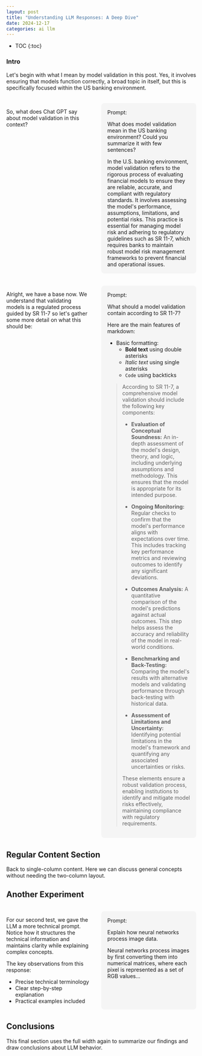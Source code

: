```yaml
---
layout: post
title: "Understanding LLM Responses: A Deep Dive"
date: 2024-12-17
categories: ai llm
---
```


<style>
/* Layout styles */
.container {
    display: flex;
    gap: 2rem;
    margin: 2rem 0;
}

.text-column {
    flex: 1;
}

.prompt-column {
    flex: 1;
    background: #f5f5f5;
    padding: 1rem;
    border-radius: 8px;
}

/* Prompt section styles */
.prompt-section {
    font-family: monospace;
    margin-bottom: 1rem;
    border: 1px solid #ddd;
    padding: 1rem;
    background: #fff;
    border-radius: 4px;
}

/* Response section styles */
.response-section {
    margin-top: 1rem;
    padding: 1rem;
    background: #fff;
    border: 1px solid #ddd;
    border-radius: 4px;
}

@media (max-width: 768px) {
    .container {
        flex-direction: column;
    }
}
</style>

* TOC
{:toc}

### Intro

Let's begin with what I mean by model validation in this post. Yes, it involves ensuring that models function correctly, a broad topic in itself, but this is specifically focused within the US banking environment.

<div class="container">
<div class="text-column">

So, what does Chat GPT say about model validation in this context?

</div>

<div class="prompt-column">
<div class="prompt">
<div class="prompt-label">Prompt:</div>

What does model validation mean in the US banking environment? Could you summarize it with few sentences?

<div class="response">
In the U.S. banking environment, model validation refers to the rigorous process of evaluating financial models to ensure they are reliable, accurate, and compliant with regulatory standards. It involves assessing the model's performance, assumptions, limitations, and potential risks. This practice is essential for managing model risk and adhering to regulatory guidelines such as SR 11-7, which requires banks to maintain robust model risk management frameworks to prevent financial and operational issues.

</div>
</div>
</div>
</div>

<div class="container">
<div class="text-column">

Alright, we have a base now. We understand that validating models is a regulated process guided by SR 11-7 so let's gather some more detail on what this should be:

</div>

<div class="prompt-column">
<div class="prompt">
<div class="prompt-label">Prompt:</div>

What should a model validation contain according to SR 11-7?

<div class="response">

Here are the main features of markdown:

* Basic formatting:
  * **Bold text** using double asterisks
  * *Italic text* using single asterisks
  * `Code` using backticks

> According to SR 11-7, a comprehensive model validation should include the following key components:
>
>* **Evaluation of Conceptual Soundness:**
 An in-depth assessment of the model's design, theory, and logic, including underlying assumptions and methodology. This ensures that the model is appropriate for its intended purpose.
>
>* **Ongoing Monitoring:** Regular checks to confirm that the model's performance aligns with expectations over time. This includes tracking key performance metrics and reviewing outcomes to identify any significant deviations.
>
>* **Outcomes Analysis:** A quantitative comparison of the model's predictions against actual outcomes. This step helps assess the accuracy and reliability of the model in real-world conditions.
>
>* **Benchmarking and Back-Testing:** Comparing the model's results with alternative models and validating performance through back-testing with historical data.
>
>* **Assessment of Limitations and Uncertainty:** Identifying potential limitations in the model's framework and quantifying any associated uncertainties or risks.
>
>These elements ensure a robust validation process, enabling institutions to identify and mitigate model risks effectively, maintaining compliance with regulatory requirements.

</div>
</div>
</div>
</div>

## Regular Content Section

Back to single-column content. Here we can discuss general concepts without needing the two-column layout.

## Another Experiment

<div class="container">
<div class="text-column">

For our second test, we gave the LLM a more technical prompt. Notice how it structures the technical information and maintains clarity while explaining complex concepts.

The key observations from this response:
- Precise technical terminology
- Clear step-by-step explanation
- Practical examples included

</div>
<div class="prompt-column">
<div class="prompt">
<div class="prompt-label">Prompt:</div>

Explain how neural networks process image data.

<div class="response">
Neural networks process images by first converting them into numerical matrices, where each pixel is represented as a set of RGB values...
</div>
</div>
</div>
</div>

## Conclusions

This final section uses the full width again to summarize our findings and draw conclusions about LLM behavior.